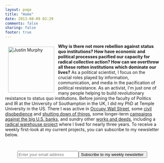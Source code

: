 ```yaml
---
layout: page
title: "Home"
date: 2013-08-09 02:29
comments: false
sharing: false
footer: true
---
```

<img src="{{ root_url }}/images/justin_murphy.jpeg" title="Justin Murphy" align="left" width="150" height="150" style="padding:10px"><p><b>Why is there not more rebellion against status quo institutions? How have economic and political processes pacified our capacity for radical collective action? How can we overthrow all these rotten institutions which dominate our lives?</b> As a political scientist, I focus on the crucial roles played by information, communication, and media in the pacification of political resistance. As an activist, I'm just one of many people helping to build revolutionary resistance to status quo institutions. Before joining the faculty of Politics and IR at the University of Southampton in the UK, I did my PhD at Temple University in the US. There I was active in <a href="https://www.facebook.com/OccupyPhiladelphia">Occupy Wall Street</a>, some <a href="https://www.youtube.com/watch?v=-x4cuw2Yo6w">civil disobedience</a> and <a href="http://www.youtube.com/watch?v=G4fmN6O-DTQ">shutting down of things</a>, some longer-term <a href="http://gophare.org">campaigns against the big U.S. banks</a>, and sundry other <a href="http://jmrphy.tumblr.com/reviews">works and deeds</a>, including a <a href="http://jmrphy.tumblr.com/tagged/ox">radical warehouse project</a> where I lived for nearly three years. To receive a weekly first-look at my current projects, you can subscribe to my newsletter below.</a></p> 

<br>

<center>

<!--  style="border:3px solid #3D4349; border-radius:7px;padding:3px;text-align:center;background-color:#fff;width:100%; height=20px" -->

 <form action="https://tinyletter.com/jmrphy" method="post" target="popupwindow" onsubmit="window.open('https://tinyletter.com/jmrphy', 'popupwindow', 'scrollbars=yes,width=800,height=600');return true">

 <input type="text" style="width:200px; height:23px" name="email" placeholder="Enter your email address"/><input type="hidden" value="1" name="embed"/><input type="submit" value="Subscribe to my weekly newsletter " height="20" />

 </form>

 </center>

 <br><br><br><br><br><br><br><br><br><br><br><br><br>
